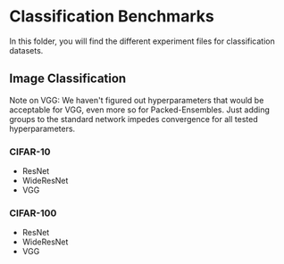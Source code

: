 # Classification Benchmarks

In this folder, you will find the different experiment files for classification
datasets.

## Image Classification

Note on VGG: We haven't figured out hyperparameters that would be acceptable
for VGG, even more so for Packed-Ensembles. Just adding groups to the standard
network impedes convergence for all tested hyperparameters.

### CIFAR-10

* ResNet
* WideResNet
* VGG

### CIFAR-100

* ResNet
* WideResNet
* VGG
